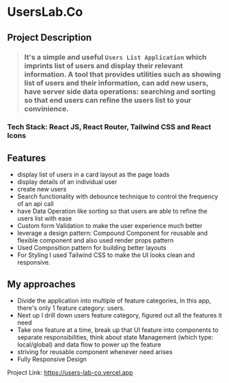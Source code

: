 # **UsersLab.Co**

## **Project Description**

> ### It's a simple and useful `Users List Application` which imprints list of users and display their relevant information. A tool that provides utilities such as showing list of users and their information, can add new users, have server side data operations: searching and sorting so that end users can refine the users list to your convinience.

### Tech Stack: React JS, React Router, Tailwind CSS and React Icons

## **Features**

- display list of users in a card layout as the page loads
- display details of an individual user
- create new users
- Search functionality with debounce technique to control the frequency of an api call
- have Data Operation like sorting so that users are able to refine the users list with ease
- Custom form Validation to make the user experience much better
- leverage a design pattern: Compound Component for reusable and flexible component and also used render props pattern
- Used Composition pattern for building better layouts
- For Styling I used Tailwind CSS to make the UI looks clean and responsive.

## **My approaches**

- Divide the application into multiple of feature categories, In this app, there's only 1 feature category: users.
- Next up I drill down users feature category, figured out all the features it need
- Take one feature at a time, break up that UI feature into components to separate responsibilities, think about state Management (which type: local/global) and data flow to power up the feature
- striving for reusable component whenever need arises
- Fully Responsive Design

Project Link: https://users-lab-co.vercel.app
